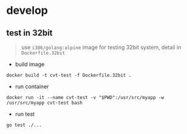 # develop

## test in 32bit

> use `i386/golang:alpine` image for testing 32bit system, detail in `Dockerfile.32bit`

- build image

```shell
docker build -t cvt-test -f Dockerfile.32bit .
```

- run container

```shell
docker run -it --name cvt-test -v "$PWD":/usr/src/myapp -w /usr/src/myapp cvt-test bash
```

- run test

```shell
go test ./...
```
